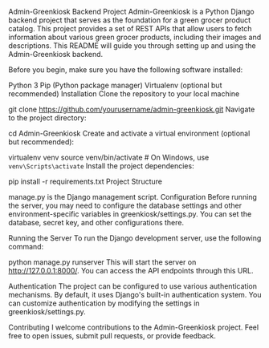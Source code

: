 Admin-Greenkiosk Backend Project
Admin-Greenkiosk is a Python Django backend project that serves as the foundation for a green grocer product catalog. This project provides a set of REST APIs that allow users to fetch information about various green grocer products, including their images and descriptions. This README will guide you through setting up and using the Admin-Greenkiosk backend.

Before you begin, make sure you have the following software installed:

Python 3
Pip (Python package manager)
Virtualenv (optional but recommended)
Installation
Clone the repository to your local machine

git clone https://github.com/yourusername/admin-greenkiosk.git
Navigate to the project directory:


cd Admin-Greenkiosk
Create and activate a virtual environment (optional but recommended):


virtualenv venv
source venv/bin/activate  # On Windows, use `venv\Scripts\activate`
Install the project dependencies:

pip install -r requirements.txt
Project Structure

manage.py is the Django management script.
Configuration
Before running the server, you may need to configure the database settings and other environment-specific variables in greenkiosk/settings.py. You can set the database, secret key, and other configurations there.

Running the Server
To run the Django development server, use the following command:

python manage.py runserver
This will start the server on http://127.0.0.1:8000/. You can access the API endpoints through this URL.


Authentication
The project can be configured to use various authentication mechanisms. By default, it uses Django's built-in authentication system. You can customize authentication by modifying the settings in greenkiosk/settings.py.

Contributing
I welcome contributions to the Admin-Greenkiosk project. Feel free to open issues, submit pull requests, or provide feedback.

